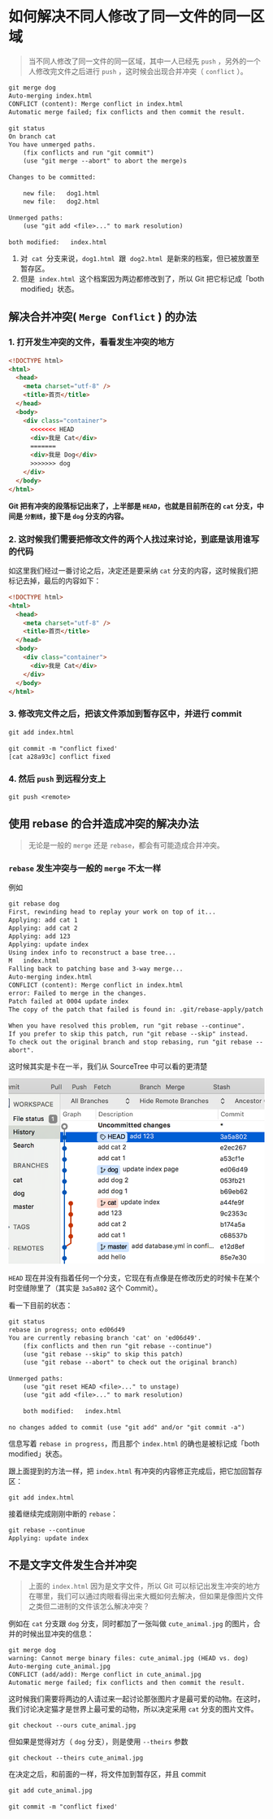 # 如何解决不同人修改了同一文件的同一区域

> 当不同人修改了同一文件的同一区域，其中一人已经先 `push` ，另外的一个人修改完文件之后进行 `push` ，这时候会出现合并冲突（ `conflict` ）。

```shell
git merge dog
Auto-merging index.html
CONFLICT (content): Merge conflict in index.html
Automatic merge failed; fix conflicts and then commit the result.

git status
On branch cat
You have unmerged paths.
    (fix conflicts and run "git commit")
    (use "git merge --abort" to abort the merge)s

Changes to be committed:

    new file:   dog1.html
    new file:   dog2.html

Unmerged paths:
    (use "git add <file>..." to mark resolution)

both modified:   index.html
```

1. 对  `cat`  分支来说，`dog1.html`  跟  `dog2.html`  是新來的档案，但已被放置至暂存区。
2. 但是  `index.html`  这个档案因为两边都修改到了，所以 Git 把它标记成「both modified」状态。

## 解决合并冲突( `Merge Conflict` ) 的办法

### 1. 打开发生冲突的文件，看看发生冲突的地方

```html
<!DOCTYPE html>
<html>
  <head>
    <meta charset="utf-8" />
    <title>首页</title>
  </head>
  <body>
    <div class="container">
      <<<<<<< HEAD
      <div>我是 Cat</div>
      =======
      <div>我是 Dog</div>
      >>>>>>> dog
    </div>
  </body>
</html>
```

**Git 把有冲突的段落标记出來了，上半部是 `HEAD`，也就是目前所在的 `cat` 分支，中间是 `分割线`，接下是 `dog` 分支的内容。**

### 2. 这时候我们需要把修改文件的两个人找过来讨论，到底是该用谁写的代码

如这里我们经过一番讨论之后，决定还是要采纳 `cat` 分支的内容，这时候我们把标记去掉，最后的内容如下：

```html
<!DOCTYPE html>
<html>
  <head>
    <meta charset="utf-8" />
    <title>首页</title>
  </head>
  <body>
    <div class="container">
      <div>我是 Cat</div>
    </div>
  </body>
</html>
```

### 3. 修改完文件之后，把该文件添加到暂存区中，并进行 commit

```shell
git add index.html

git commit -m "conflict fixed'
[cat a28a93c] conflict fixed
```

### 4. 然后 `push` 到远程分支上

```shell
git push <remote>
```

## 使用 rebase 的合并造成冲突的解决办法

> 无论是一般的 `merge` 还是 `rebase`，都会有可能造成合并冲突。

### `rebase` 发生冲突与一般的 `merge` 不太一样

例如

```shell
git rebase dog
First, rewinding head to replay your work on top of it...
Applying: add cat 1
Applying: add cat 2
Applying: add 123
Applying: update index
Using index info to reconstruct a base tree...
M	index.html
Falling back to patching base and 3-way merge...
Auto-merging index.html
CONFLICT (content): Merge conflict in index.html
error: Failed to merge in the changes.
Patch failed at 0004 update index
The copy of the patch that failed is found in: .git/rebase-apply/patch

When you have resolved this problem, run "git rebase --continue".
If you prefer to skip this patch, run "git rebase --skip" instead.
To check out the original branch and stop rebasing, run "git rebase --abort".
```

这时候其实是卡在一半，我们从 SourceTree 中可以看的更清楚

![merge-conflict-rebase-1](images/merge-conflict-rebase-1.png)

`HEAD` 现在并没有指着任何一个分支，它现在有点像是在修改历史的时候卡在某个时空缝隙里了（其实是 `3a5a802` 这个 Commit）。

看一下目前的状态：

```shell
git status
rebase in progress; onto ed06d49
You are currently rebasing branch 'cat' on 'ed06d49'.
    (fix conflicts and then run "git rebase --continue")
    (use "git rebase --skip" to skip this patch)
    (use "git rebase --abort" to check out the original branch)

Unmerged paths:
    (use "git reset HEAD <file>..." to unstage)
    (use "git add <file>..." to mark resolution)

    both modified:   index.html

no changes added to commit (use "git add" and/or "git commit -a")
```

信息写着 `rebase in progress`，而且那个 `index.html` 的确也是被标记成「both modified」状态。

跟上面提到的方法一样，把 `index.html` 有冲突的内容修正完成后，把它加回暂存区：

```shell
git add index.html
```

接着继续完成刚刚中断的 `rebase`：

```shell
git rebase --continue
Applying: update index
```

## 不是文字文件发生合并冲突

> 上面的 `index.html` 因为是文字文件，所以 Git 可以标记出发生冲突的地方在哪里，我们可以通过肉眼看得出来大概如何去解决，但如果是像图片文件之类但二进制的文件该怎么解决冲突？

例如在 `cat` 分支跟 `dog` 分支，同时都加了一张叫做 `cute_animal.jpg` 的图片，合并的时候出显冲突的信息：

```shell
git merge dog
warning: Cannot merge binary files: cute_animal.jpg (HEAD vs. dog)
Auto-merging cute_animal.jpg
CONFLICT (add/add): Merge conflict in cute_animal.jpg
Automatic merge failed; fix conflicts and then commit the result.
```

这时候我们需要将两边的人请过来一起讨论那张图片才是最可爱的动物。在这时，我们讨论决定猫才是世界上最可爱的动物，所以决定采用 `cat` 分支的图片文件。

```shell
git checkout --ours cute_animal.jpg
```

但如果是觉得对方（ `dog` 分支），则是使用 `--theirs` 参数

```shell
git checkout --theirs cute_animal.jpg
```

在决定之后，和前面的一样，将文件加到暂存区，并且 commit

```shell
git add cute_animal.jpg

git commit -m "conflict fixed'
```
